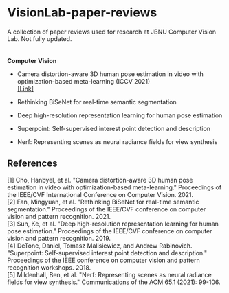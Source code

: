 # VisionLab-paper-reviews

A collection of paper reviews used for research at JBNU Computer Vision Lab. 
Not fully updated.  
 <br/>
 <br/>
**Computer Vision**

* Camera distortion-aware 3D human pose estimation in video with optimization-based meta-learning (ICCV 2021)  
[[Link]](https://drive.google.com/file/d/12Yw5BvCPCsVGDizSn-79BDpAKe24bTG3/view?usp=sharing)

* Rethinking BiSeNet for real-time semantic segmentation

* Deep high-resolution representation learning for human pose estimation

* Superpoint: Self-supervised interest point detection and description

* Nerf: Representing scenes as neural radiance fields for view synthesis

## References
[1] Cho, Hanbyel, et al. "Camera distortion-aware 3D human pose estimation in video with optimization-based meta-learning." Proceedings of the IEEE/CVF International Conference on Computer Vision. 2021.  
[2] Fan, Mingyuan, et al. "Rethinking BiSeNet for real-time semantic segmentation." Proceedings of the IEEE/CVF conference on computer vision and pattern recognition. 2021.  
[3] Sun, Ke, et al. "Deep high-resolution representation learning for human pose estimation." Proceedings of the IEEE/CVF conference on computer vision and pattern recognition. 2019.   
[4] DeTone, Daniel, Tomasz Malisiewicz, and Andrew Rabinovich. "Superpoint: Self-supervised interest point detection and description." Proceedings of the IEEE conference on computer vision and pattern recognition workshops. 2018.  
[5] Mildenhall, Ben, et al. "Nerf: Representing scenes as neural radiance fields for view synthesis." Communications of the ACM 65.1 (2021): 99-106.
